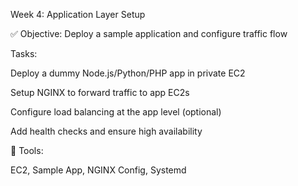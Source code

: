 Week 4: Application Layer Setup

✅ Objective: Deploy a sample application and configure traffic flow

Tasks:

Deploy a dummy Node.js/Python/PHP app in private EC2

Setup NGINX to forward traffic to app EC2s

Configure load balancing at the app level (optional)

Add health checks and ensure high availability

🔧 Tools:

EC2, Sample App, NGINX Config, Systemd
